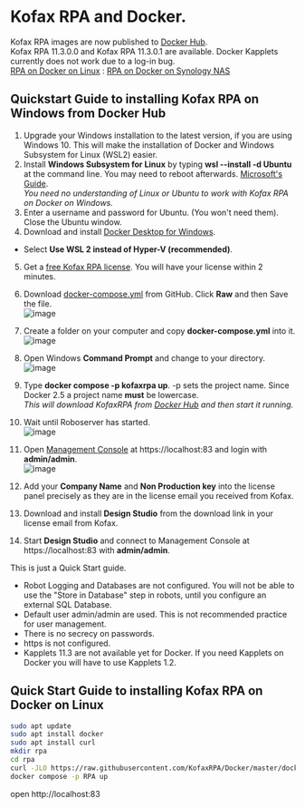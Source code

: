 # Kofax RPA and Docker.
Kofax RPA images are now published to [Docker Hub](https://hub.docker.com/u/kofax).  
Kofax RPA 11.3.0.0 and Kofax RPA 11.3.0.1 are available. Docker Kapplets currently does not work due to a log-in bug.  
[RPA on Docker on Linux](#quick-start-guide-to-installing-kofax-rpa-on-docker-on-linux) : [RPA on Docker on Synology NAS](Synology%20NAS)
## Quickstart Guide to installing Kofax RPA on Windows from Docker Hub 
1. Upgrade your Windows installation to the latest version, if you are using Windows 10. This will make the installation of Docker and Windows Subsystem for Linux (WSL2) easier.
2. Install **Windows Subsystem for Linux** by typing **wsl --install -d Ubuntu** at the command line. You may need to reboot afterwards. [Microsoft's Guide](https://docs.microsoft.com/en-us/windows/wsl/install).  
*You need no understanding of Linux or Ubuntu to work with Kofax RPA on Docker on Windows.*   
3. Enter a username and password for Ubuntu. (You won't need them). Close the Ubuntu window.
4.  Download and install [Docker Desktop for Windows](https://docs.docker.com/desktop/windows/install/).
   - Select **Use WSL 2 instead of Hyper-V (recommended)**.
5. Get a [free Kofax RPA license](https://www.kofax.com/products/rpa/rpa-free-trial). You will have your license within 2 minutes.  
6. Download [docker-compose.yml](docker-compose.yml) from GitHub.  Click **Raw** and then Save the file.  
![image](https://user-images.githubusercontent.com/47416964/167140029-442922d9-fa48-447f-8094-d866c4eb5fff.png)

4. Create a folder on your computer and copy **docker-compose.yml** into it.  
![image](https://user-images.githubusercontent.com/47416964/167139416-fecbbed6-799b-43a7-a797-6cac9359a4ac.png)
5. Open Windows **Command Prompt** and change to your directory.  
![image](https://user-images.githubusercontent.com/47416964/167145058-2fe71f61-b141-4c92-a575-2b3d8dd0f10d.png)
6. Type  **docker compose -p kofaxrpa up**.  -p sets the project name. Since Docker 2.5 a project name **must** be lowercase.  
*This will download KofaxRPA from [Docker Hub](https://hub.docker.com/u/kofax) and then start it running.*
8. Wait until Roboserver has started.  
![image](https://user-images.githubusercontent.com/47416964/167142680-fe3b0bb5-3010-49d8-97d0-a7d99e0360fa.png)
8. Open [Management Console](https://localhost:83) at https://localhost:83 and login with **admin/admin**.  
![image](https://user-images.githubusercontent.com/47416964/167141294-3fd220e5-f535-4e0a-98ee-ed013e360309.png)
9. Add your **Company Name** and **Non Production key** into the license panel precisely as they are in the license email you received from Kofax.
10. Download and install **Design Studio** from the download link in your license email from Kofax.
11. Start **Design Studio** and connect to Management Console at https://localhost:83  with **admin/admin**.  


This is just a Quick Start guide.
* Robot Logging and Databases are not configured. You will not be able to use the "Store in Database" step in robots, until you configure an external SQL Database.
* Default user admin/admin are used. This is not recommended practice for user management.
* There is no secrecy on passwords.
* https is not configured.
* Kapplets 11.3 are not available yet for Docker. If you need Kapplets on Docker you will have to use Kapplets 1.2.


## Quick Start Guide to installing Kofax RPA on Docker on Linux
```bash
sudo apt update
sudo apt install docker
sudo apt install curl
mkdir rpa
cd rpa
curl -JLO https://raw.githubusercontent.com/KofaxRPA/Docker/master/docker-compose.yml
docker compose -p RPA up
```
open http://localhost:83

